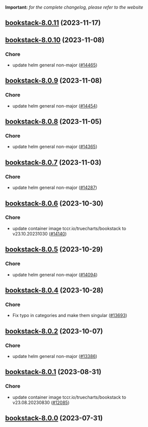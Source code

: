 **Important:**
*for the complete changelog, please refer to the website*









## [bookstack-8.0.11](https://github.com/truecharts/charts/compare/bookstack-8.0.10...bookstack-8.0.11) (2023-11-17)




## [bookstack-8.0.10](https://github.com/truecharts/charts/compare/bookstack-8.0.9...bookstack-8.0.10) (2023-11-08)

### Chore

- update helm general non-major ([#14465](https://github.com/truecharts/charts/issues/14465))
  
  


## [bookstack-8.0.9](https://github.com/truecharts/charts/compare/bookstack-8.0.8...bookstack-8.0.9) (2023-11-08)

### Chore

- update helm general non-major ([#14454](https://github.com/truecharts/charts/issues/14454))
  
  


## [bookstack-8.0.8](https://github.com/truecharts/charts/compare/bookstack-8.0.7...bookstack-8.0.8) (2023-11-05)

### Chore

- update helm general non-major ([#14365](https://github.com/truecharts/charts/issues/14365))
  
  


## [bookstack-8.0.7](https://github.com/truecharts/charts/compare/bookstack-8.0.6...bookstack-8.0.7) (2023-11-03)

### Chore

- update helm general non-major ([#14287](https://github.com/truecharts/charts/issues/14287))
  
  


## [bookstack-8.0.6](https://github.com/truecharts/charts/compare/bookstack-8.0.5...bookstack-8.0.6) (2023-10-30)

### Chore

- update container image tccr.io/truecharts/bookstack to v23.10.20231030 ([#14140](https://github.com/truecharts/charts/issues/14140))
  
  


## [bookstack-8.0.5](https://github.com/truecharts/charts/compare/bookstack-8.0.4...bookstack-8.0.5) (2023-10-29)

### Chore

- update helm general non-major ([#14094](https://github.com/truecharts/charts/issues/14094))
  
  


## [bookstack-8.0.4](https://github.com/truecharts/charts/compare/bookstack-8.0.2...bookstack-8.0.4) (2023-10-28)

### Chore

- Fix typo in categories and make them singular ([#13693](https://github.com/truecharts/charts/issues/13693))
  
  


## [bookstack-8.0.2](https://github.com/truecharts/charts/compare/bookstack-8.0.1...bookstack-8.0.2) (2023-10-07)

### Chore

- update helm general non-major ([#13386](https://github.com/truecharts/charts/issues/13386))
  
  


## [bookstack-8.0.1](https://github.com/truecharts/charts/compare/bookstack-8.0.0...bookstack-8.0.1) (2023-08-31)

### Chore

- update container image tccr.io/truecharts/bookstack to v23.08.20230830 ([#12085](https://github.com/truecharts/charts/issues/12085))
  
  



## [bookstack-8.0.0](https://github.com/truecharts/charts/compare/bookstack-7.0.25...bookstack-8.0.0) (2023-07-31)
